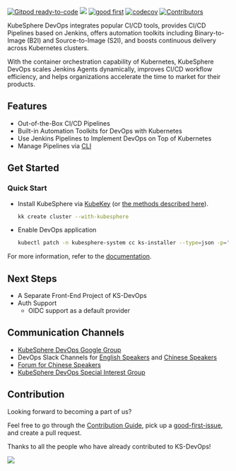 [![Gitpod ready-to-code](https://img.shields.io/badge/Gitpod-ready--to--code-blue?logo=gitpod)](https://gitpod.io/#https://github.com/kubesphere/ks-devops)
[![](https://goreportcard.com/badge/kubesphere/ks-devops)](https://goreportcard.com/report/kubesphere/ks-devops)
<a href="https://github.com/search?q=user%3Akubesphere-sigs+label%3A%22good+first+issue%22+state%3Aopen+repo%3Akubesphere%2Fks-devops+repo%3Akubesphere-sigs%2Fks-devops-helm-chart&type=Issues&ref=advsearch&l=&l="><img src="https://img.shields.io/github/issues/badges/shields/good%20first%20issue" alt="good first"></a>
[![codecov](https://codecov.io/gh/kubesphere/ks-devops/branch/master/graph/badge.svg?token=XS8g2CjdNL)](https://codecov.io/gh/kubesphere/ks-devops)
[![Contributors](https://img.shields.io/github/contributors/kubesphere/ks-devops.svg)](https://github.com/kubesphere/ks-devops/graphs/contributors)

KubeSphere DevOps integrates popular CI/CD tools, provides CI/CD Pipelines based on Jenkins, offers automation toolkits 
including Binary-to-Image (B2I) and Source-to-Image (S2I), and boosts continuous delivery across Kubernetes clusters.

With the container orchestration capability of Kubernetes, KubeSphere DevOps scales Jenkins Agents dynamically, improves 
CI/CD workflow efficiency, and helps organizations accelerate the time to market for their products.

## Features

* Out-of-the-Box CI/CD Pipelines
* Built-in Automation Toolkits for DevOps with Kubernetes
* Use Jenkins Pipelines to Implement DevOps on Top of Kubernetes
* Manage Pipelines via [CLI](docs/cli.md)

## Get Started

### Quick Start

- Install KubeSphere via [KubeKey](https://github.com/kubesphere/kubekey/) (or [the methods described here](docs/installation.md)).

  ```bash
  kk create cluster --with-kubesphere
  ```

- Enable DevOps application

  ```bash
  kubectl patch -n kubesphere-system cc ks-installer --type=json -p='[{"op": "replace", "path": "/spec/devops/enabled", "value": true}]'
  ```
For more information, refer to the [documentation](docs).

## Next Steps

- A Separate Front-End Project of KS-DevOps
- Auth Support
  - OIDC support as a default provider


## Communication Channels

- [KubeSphere DevOps Google Group](https://groups.google.com/g/kubesphere-sig-devops/)
- DevOps Slack Channels for [English Speakers](https://kubesphere.slack.com/archives/C010TH02010) and [Chinese Speakers](https://kubesphere.slack.com/archives/C026V4FBWBW)
- [Forum for Chinese Speakers](https://kubesphere.com.cn/forum/t/DevOps)
- [KubeSphere DevOps Special Interest Group](https://github.com/kubesphere/community/tree/master/sig-devops)

## Contribution

Looking forward to becoming a part of us?

Feel free to go through the [Contribution Guide](CONTRIBUTING.md), pick up a [good-first-issue](https://github.com/kubesphere/ks-devops/contribute), and create a pull request.

Thanks to all the people who have already contributed to KS-DevOps!

<a href="https://github.com/kubesphere/ks-devops/graphs/contributors"><img src="https://opencollective.com/ks-devops/contributors.svg?width=890&button=false" /></a>
